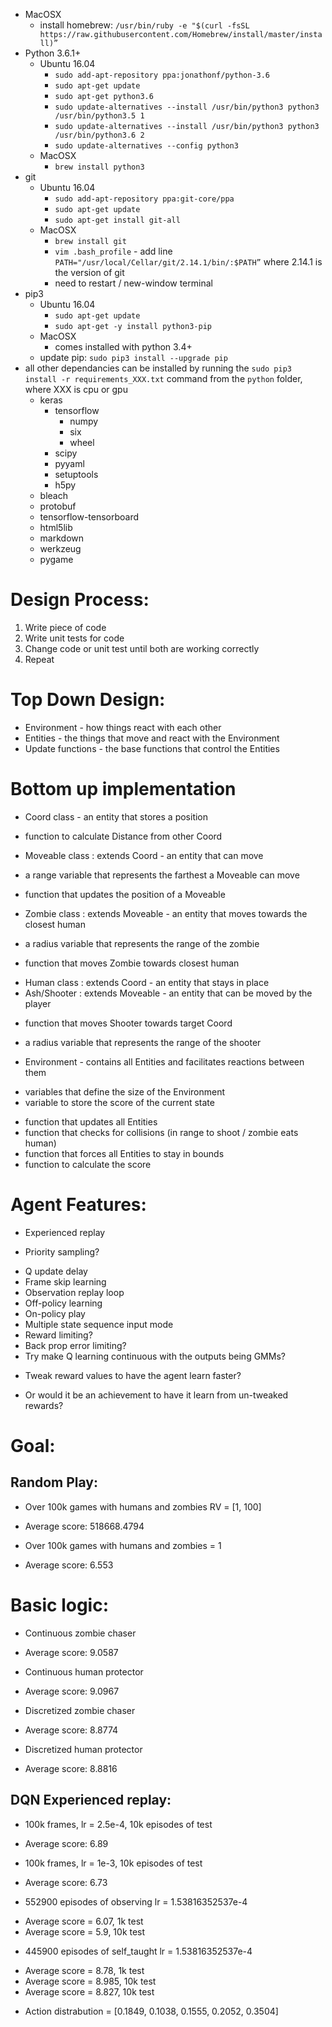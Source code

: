 * MacOSX
    * install homebrew: `/usr/bin/ruby -e "$(curl -fsSL https://raw.githubusercontent.com/Homebrew/install/master/install)”`
* Python 3.6.1+
    * Ubuntu 16.04
        * `sudo add-apt-repository ppa:jonathonf/python-3.6`
        * `sudo apt-get update`
        * `sudo apt-get python3.6`
        * `sudo update-alternatives --install /usr/bin/python3 python3 /usr/bin/python3.5 1`
        * `sudo update-alternatives --install /usr/bin/python3 python3 /usr/bin/python3.6 2`
        * `sudo update-alternatives --config python3`
    * MacOSX
        * `brew install python3`
* git
    * Ubuntu 16.04
        * `sudo add-apt-repository ppa:git-core/ppa`
        * `sudo apt-get update`
        * `sudo apt-get install git-all`
    * MacOSX
        * `brew install git`
        * `vim .bash_profile` - add line `PATH="/usr/local/Cellar/git/2.14.1/bin/:$PATH”` where 2.14.1 is the version of git
        * need to restart / new-window terminal
* pip3
    * Ubuntu 16.04
        * `sudo apt-get update`
        * `sudo apt-get -y install python3-pip`
    * MacOSX
        * comes installed with python 3.4+
    * update pip: `sudo pip3 install --upgrade pip`
* all other dependancies can be installed by running the `sudo pip3 install -r requirements_XXX.txt` command from the `python` folder, where XXX is cpu or gpu
    * keras
        * tensorflow
            * numpy
            * six
            * wheel
        * scipy
        * pyyaml
        * setuptools
        * h5py
	* bleach
	* protobuf
	* tensorflow-tensorboard
	* html5lib
	* markdown
	* werkzeug
    * pygame

# Design Process:
1. Write piece of code
2. Write unit tests for code
3. Change code or unit test until both are working correctly
4. Repeat

# Top Down Design:
* Environment - how things react with each other
* Entities - the things that move and react with the Environment
* Update functions - the base functions that control the Entities

# Bottom up implementation
* Coord class - an entity that stores a position
+ function to calculate Distance from other Coord
* Moveable class : extends Coord - an entity that can move
- a range variable that represents the farthest a Moveable can move
+ function that updates the position of a Moveable
* Zombie class : extends Moveable - an entity that moves towards the closest
human
- a radius variable that represents the range of the zombie
+ function that moves Zombie towards closest human
* Human class : extends Coord - an entity that stays in place
* Ash/Shooter : extends Moveable - an entity that can be moved by the player
+ function that moves Shooter towards target Coord
- a radius variable that represents the range of the shooter
* Environment - contains all Entities and facilitates reactions between them
- variables that define the size of the Environment
- variable to store the score of the current state
+ function that updates all Entities
+ function that checks for collisions (in range to shoot / zombie eats human)
+ function that forces all Entities to stay in bounds
+ function to calculate the score

# Agent Features:
* Experienced replay
+ Priority sampling?
* Q update delay
* Frame skip learning
* Observation replay loop
* Off-policy learning
* On-policy play
* Multiple state sequence input mode
* Reward limiting?
* Back prop error limiting?
* Try make Q learning continuous with the outputs being GMMs?

+ Tweak reward values to have the agent learn faster?
- Or would it be an achievement to have it learn from un-tweaked rewards?

# Goal:
## Random Play:
* Over 100k games with humans and zombies RV = [1, 100]
+ Average score:  518668.4794
* Over 100k games with humans and zombies = 1
+ Average score: 6.553

# Basic logic:
* Continuous zombie chaser
+ Average score:  9.0587
* Continuous human protector
+ Average score:  9.0967
* Discretized zombie chaser
+ Average score:  8.8774
* Discretized human protector
+ Average score:  8.8816

## DQN Experienced replay:
* 100k frames, lr = 2.5e-4, 10k episodes of test
+ Average score: 6.89
* 100k frames, lr = 1e-3, 10k episodes of test
+ Average score: 6.73

* 552900 episodes of observing lr = 1.53816352537e-4
+ Average score = 6.07, 1k test
+ Average score = 5.9, 10k test

* 445900 episodes of self_taught lr = 1.53816352537e-4
+ Average score = 8.78, 1k test
+ Average score = 8.985, 10k test
+ Average score = 8.827, 10k test
- Action distrabution = [0.1849, 0.1038, 0.1555, 0.2052, 0.3504]
